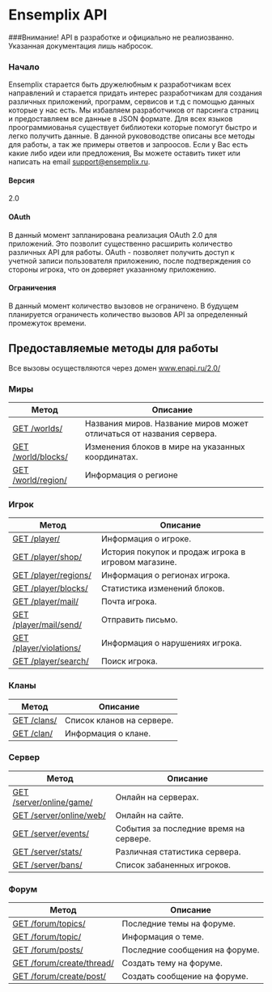 Ensemplix API
==========

###Внимание! API в разработке и официально не реалиозванно. Указанная документация лишь набросок.

### Начало

Ensemplix старается быть дружелюбным к разработчикам всех направлений и старается придать интерес разработчикам для создания различных приложений, программ, сервисов и т.д с помощью
данных которые у нас есть. Мы избавляем разработчиков от парсинга страниц и предоставляем все данные в JSON формате. Для всех языков проограммиованья существует библиотеки которые помогут быстро
и легко получить данные. В данной рукововодстве описаны все методы для работы, а так же примеры ответов и запроосов. 
Если у Вас есть какие либо идеи или предложения, Вы можете оставить тикет или написать на email support@ensemplix.ru.

#### Версия
2.0

#### OAuth

В данный момент запланирована реализация OAuth 2.0 для приложений. Это позволит существенно расширить количество различных
API для работы. OAuth - позволяет получить доступ к учетной записи пользователя приложению, после подтверждения со стороны игрока,
что он доверяет указанному приложению.

#### Ограничения

В данный момент количество вызовов не ограничено. В будущем планируется ограничесть количество вызовов API за определенный
промежуток времени.

## Предоставляемые методы для работы

Все вызовы осуществляются через домен www.enapi.ru/2.0/

### Миры
| Метод | Описание |
| ----- | ----------------- |
| [GET /worlds/](worlds.md) | Названия миров. Название миров может отличаться от названия сервера. |
| [GET /world/blocks/](worlds.md) | Изменения блоков в мире на указанных координатах. |
| [GET /world/region/](worlds.md) | Информация о регионе |

### Игрок

| Метод | Описание |
| ----- | ----------------- |
| [GET /player/](player.md) | Информация о игроке. |
| [GET /player/shop/](player.md) | История покупок и продаж игрока в игровом магазине. |
| [GET /player/regions/](player.md) | Информация о регионах игрока. |
| [GET /player/blocks/](player.md) | Статистика изменений блоков. |
| [GET /player/mail/](player.md) | Почта игрока. |
| [GET /player/mail/send/](player.md) | Отправить письмо. |
| [GET /player/violations/](player.md) | Информация о нарушениях игрока. |
| [GET /player/search/](player.md) | Поиск игрока. |

### Кланы
| Метод | Описание |
| ----- | ----------------- |
| [GET /clans/](clans.md) | Список кланов на сервере. |
| [GET /clan/](clans.md) | Информация о клане. |

### Сервер
| Метод | Описание |
| ----- | ----------------- |
| [GET /server/online/game/](server.md) | Онлайн на серверах. |
| [GET /server/online/web/](server.md) | Онлайн на сайте. |
| [GET /server/events/](server.md) | События за последние время на сервере. |
| [GET /server/stats/](server.md) | Различная статистика сервера. |
| [GET /server/bans/](server.md) | Список забаненных игроков. |


### Форум
| Метод | Описание |
| ----- | ----------------- |
| [GET /forum/topics/](forum.md) | Последние темы на форуме. |
| [GET /forum/topic/](forum.md) | Информация о теме. |
| [GET /forum/posts/](forum.md) | Последние сообщения на форуме. |
| [GET /forum/create/thread/](forum.md) | Создать тему на форуме. |
| [GET /forum/create/post/](forum.md) | Создать сообщение на форуме. |














